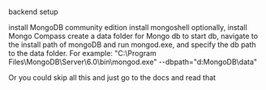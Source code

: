 backend setup

install MongoDB community edition
install mongoshell
optionally, install Mongo Compass
create a data folder for Mongo db
to start db, navigate to the install path of mongoDB and run mongod.exe, and specify the db path to the data folder. For example:
"C:\Program Files\MongoDB\Server\6.0\bin\mongod.exe" --dbpath="d:MongoDB\data"

Or you could skip all this and just go to the docs and read that
